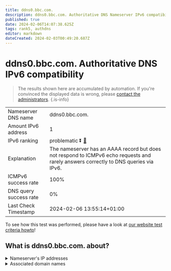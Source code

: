 ```yaml
---
title: ddns0.bbc.com.
description: ddns0.bbc.com. Authoritative DNS Nameserver IPv6 compatibility
published: true
date: 2024-02-06T14:07:38.625Z
tags: rank5, authdns
editor: markdown
dateCreated: 2024-02-03T00:49:20.687Z
---
```


# ddns0.bbc.com. Authoritative DNS IPv6 compatibility

> The results shown here are accumulated by automation. If you're convinced the displayed data is wrong, please [contact the administrators](/howto/chat). 
{.is-info}




|   |   |
| - | - |
| Nameserver DNS name | ddns0.bbc.com.
| Amount IPv6 address | 1
| IPv6 ranking | problematic :arrow_double_down: [🔗](/howto/ranking) |
| Explanation | The nameserver has an AAAA record but does not respond to ICMPv6 echo requests and rarely answers correctly to DNS queries via IPv6. |
| ICMPv6 success rate | 100%|
| DNS query success rate | 0% |
| Last Check Timestamp | 2024-02-06 13:55:14+01:00 |

To see how this test was performed, please have a look at [our website test criteria howto](/howto/testcriteria/authdns)!


## What is ddns0.bbc.com. about?




<details>
<summary>Nameserver's IP addresses</summary>

2607:f740:e04e:8::1

</details>



<details>
<summary>Associated domain names</summary>

www.bbc.com

www.bbc.co.uk

</details>
